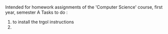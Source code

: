 Intended for homework assignments of the 'Computer Science' course, first year, semester A
Tasks to do :
1. to install the trgol instructions
2. 
